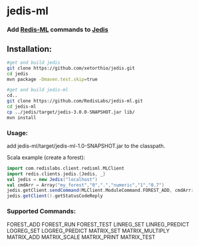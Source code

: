 # jedis-ml

### Add  [Redis-ML](https://github.com/RedisLabsModules/redis-ml "Redis-ML") commands to  [Jedis](https://github.com/xetorthio/jedis "Jedis")  


## Installation:

```sh
#get and build jedis
git clone https://github.com/xetorthio/jedis.git
cd jedis
mvn package -Dmaven.test.skip=true

#get and build jedis-ml
cd..
git clone https://github.com/RedisLabs/jedis-ml.git
cd jedis-ml
cp ../jedis/target/jedis-3.0.0-SNAPSHOT.jar lib/
mvn install 
```



### Usage:

add jedis-ml/target/jedis-ml-1.0-SNAPSHOT.jar to the classpath.

Scala example (create a forest):

```scala
import com.redislabs.client.redisml.MLClient
import redis.clients.jedis.{Jedis, _}
val jedis = new Jedis("localhost")
val cmdArr = Array("my_forest","0",".","numeric","1","0.7")
jedis.getClient.sendCommand(MLClient.ModuleCommand.FOREST_ADD, cmdArr: _*)
jedis.getClient().getStatusCodeReply
```



### Supported Commands:

 FOREST_ADD 
 FOREST_RUN 
 FOREST_TEST 
 LINREG_SET 
 LINREG_PREDICT 
 LOGREG_SET 
 LOGREG_PREDICT
 MATRIX_SET 
 MATRIX_MULTIPLY 
 MATRIX_ADD 
 MATRIX_SCALE
 MATRIX_PRINT 
 MATRIX_TEST 